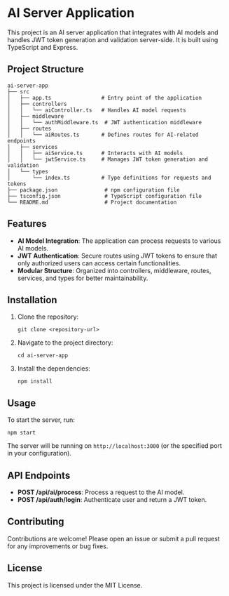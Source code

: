 # AI Server Application

This project is an AI server application that integrates with AI models and handles JWT token generation and validation server-side. It is built using TypeScript and Express.

## Project Structure

```
ai-server-app
├── src
│   ├── app.ts                # Entry point of the application
│   ├── controllers
│   │   └── aiController.ts   # Handles AI model requests
│   ├── middleware
│   │   └── authMiddleware.ts  # JWT authentication middleware
│   ├── routes
│   │   └── aiRoutes.ts       # Defines routes for AI-related endpoints
│   ├── services
│   │   ├── aiService.ts      # Interacts with AI models
│   │   └── jwtService.ts     # Manages JWT token generation and validation
│   └── types
│       └── index.ts          # Type definitions for requests and tokens
├── package.json               # npm configuration file
├── tsconfig.json              # TypeScript configuration file
└── README.md                  # Project documentation
```

## Features

- **AI Model Integration**: The application can process requests to various AI models.
- **JWT Authentication**: Secure routes using JWT tokens to ensure that only authorized users can access certain functionalities.
- **Modular Structure**: Organized into controllers, middleware, routes, services, and types for better maintainability.

## Installation

1. Clone the repository:
   ```
   git clone <repository-url>
   ```
2. Navigate to the project directory:
   ```
   cd ai-server-app
   ```
3. Install the dependencies:
   ```
   npm install
   ```

## Usage

To start the server, run:
```
npm start
```

The server will be running on `http://localhost:3000` (or the specified port in your configuration).

## API Endpoints

- **POST /api/ai/process**: Process a request to the AI model.
- **POST /api/auth/login**: Authenticate user and return a JWT token.

## Contributing

Contributions are welcome! Please open an issue or submit a pull request for any improvements or bug fixes.

## License

This project is licensed under the MIT License.